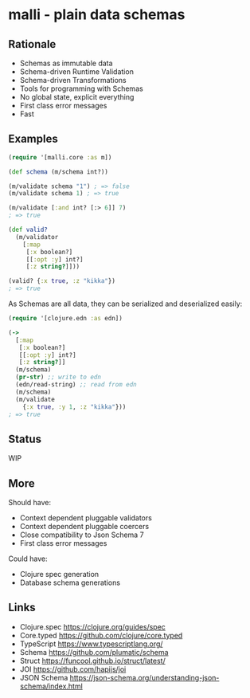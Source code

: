 # malli - plain data schemas

## Rationale

- Schemas as immutable data
- Schema-driven Runtime Validation
- Schema-driven Transformations
- Tools for programming with Schemas
- No global state, explicit everything
- First class error messages
- Fast

## Examples

```clj
(require '[malli.core :as m])

(def schema (m/schema int?))

(m/validate schema "1") ; => false
(m/validate schema 1) ; => true

(m/validate [:and int? [:> 6]] 7)
; => true

(def valid?
  (m/validator
    [:map
     [:x boolean?]
     [[:opt :y] int?]
     [:z string?]]))

(valid? {:x true, :z "kikka"})
; => true
```

As Schemas are all data, they can be serialized and deserialized easily:

```clj
(require '[clojure.edn :as edn])

(->
  [:map
   [:x boolean?]
   [[:opt :y] int?]
   [:z string?]]
  (m/schema)
  (pr-str) ;; write to edn
  (edn/read-string) ;; read from edn
  (m/schema)
  (m/validate
    {:x true, :y 1, :z "kikka"}))
; => true
```

## Status

WIP

## More

Should have:
- Context dependent pluggable validators
- Context dependent pluggable coercers
- Close compatibility to Json Schema 7
- First class error messages

Could have:
- Clojure spec generation
- Database schema generations

## Links

- Clojure.spec https://clojure.org/guides/spec
- Core.typed https://github.com/clojure/core.typed
- TypeScript https://www.typescriptlang.org/
- Schema https://github.com/plumatic/schema
- Struct https://funcool.github.io/struct/latest/
- JOI https://github.com/hapijs/joi
- JSON Schema https://json-schema.org/understanding-json-schema/index.html

